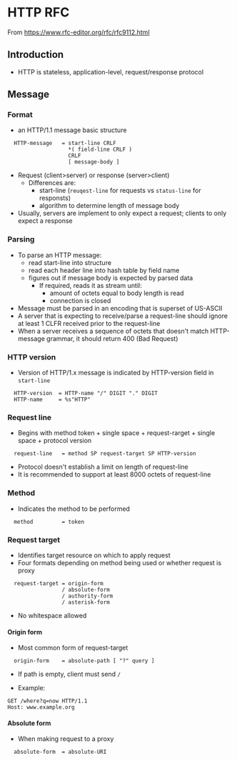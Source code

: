 # HTTP RFC

From https://www.rfc-editor.org/rfc/rfc9112.html

## Introduction

- HTTP is stateless, application-level, request/response protocol

## Message

### Format

- an HTTP/1.1 message basic structure

```
  HTTP-message   = start-line CRLF
                   *( field-line CRLF )
                   CRLF
                   [ message-body ]
```

- Request (client>server) or response (server>client)
  - Differences are:
    - start-line (`reuqest-line` for requests vs `status-line` for responsts)
    - algorithm to determine length of message body
- Usually, servers are implement to only expect a request; clients to only expect a response

### Parsing

- To parse an HTTP message:
  - read start-line into structure
  - read each header line into hash table by field name
  - figures out if message body is expected by parsed data
    - If required, reads it as stream until:
      - amount of octets equal to body length is read
      - connection is closed
- Message must be parsed in an encoding that is superset of US-ASCII
- A server that is expecting to receive/parse a request-line should ignore at least 1 CLFR received prior to the request-line
- When a server receives a sequence of octets that doesn't match HTTP-message grammar, it should return 400 (Bad Request)

### HTTP version

- Version of HTTP/1.x message is indicated by HTTP-version field in `start-line`

```
  HTTP-version  = HTTP-name "/" DIGIT "." DIGIT
  HTTP-name     = %s"HTTP"
```

### Request line

- Begins with method token + single space + request-rarget + single space + protocol version

```
  request-line   = method SP request-target SP HTTP-version
```

- Protocol doesn't establish a limit on length of request-line
- It is recommended to support at least 8000 octets of request-line

### Method

- Indicates the method to be performed

```
  method         = token
```

### Request target

- Identifies target resource on which to apply request
- Four formats depending on method being used or whether request is proxy

```
  request-target = origin-form
                 / absolute-form
                 / authority-form
                 / asterisk-form
```

- No whitespace allowed

#### Origin form

- Most common form of request-target

```
  origin-form    = absolute-path [ "?" query ]
```

- If path is empty, client must send `/`

- Example:

```
GET /where?q=now HTTP/1.1
Host: www.example.org
```

#### Absolute form
- When making request to a proxy
```
  absolute-form  = absolute-URI
```
